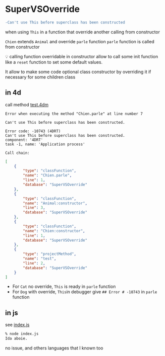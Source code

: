 # SuperVSOverride
 
```diff
-Can't use This before superclass has been constructed
```

when using `This` in a function that override another calling from constructor


`Chien` extends `Animal` and override `parle` function
`parle` function is called from constructor

:bulb: calling function overridable in constructor allow to call some init function like a `reset` function to set some default values.

It allow to make some code optional class constructor by overriding it if necessary for some children class

## in 4d

call method [test.4dm](Project/Sources/Methods/test.4dm)

```
Error when executing the method "Chien.parle" at line number 7

Can't use This before superclass has been constructed.

Error code: -10743 (4DRT)
Can't use This before superclass has been constructed.
component: '4DRT'
task -1, name: 'Application process'

Call chain:
```
```json
[
	{
		"type": "classFunction",
		"name": "Chien.parle",
		"line": 1,
		"database": "SuperVSOverride"
	},
	{
		"type": "classFunction",
		"name": "Animal:constructor",
		"line": 3,
		"database": "SuperVSOverride"
	},
	{
		"type": "classFunction",
		"name": "Chien:constructor",
		"line": 1,
		"database": "SuperVSOverride"
	},
	{
		"type": "projectMethod",
		"name": "test",
		"line": 2,
		"database": "SuperVSOverride"
	}
]
```

- For `Cat` no override, `This` is ready in `parle` function
- For `Dog` with override, `This`in debugger give `## Error # -10743` in `parle` function

## in js

see [index.js](index.js)

```bash
% node index.js 
Ida aboie.
```

no issue, and others languages that I known too
